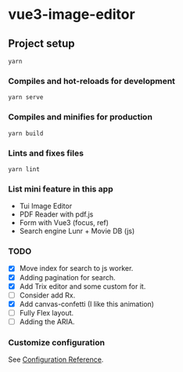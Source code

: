 # vue3-image-editor

## Project setup
```
yarn
```

### Compiles and hot-reloads for development
```
yarn serve
```

### Compiles and minifies for production
```
yarn build
```

### Lints and fixes files
```
yarn lint
```

### List mini feature in this app
- Tui Image Editor
- PDF Reader with pdf.js
- Form with Vue3 (focus, ref)
- Search engine Lunr + Movie DB (js)

### TODO
- [x] Move index for search to js worker.
- [x] Adding pagination for search.
- [x] Add Trix editor and some custom for it.
- [ ] Consider add Rx.
- [x] Add canvas-confetti (I like this animation)
- [ ] Fully Flex layout.
- [ ] Adding the ARIA.

### Customize configuration
See [Configuration Reference](https://cli.vuejs.org/config/).
